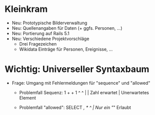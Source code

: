# Kleinkram

* Neu: Prototypische Bilderverwaltung
* Neu: Quellenangaben für Daten (+ ggfs. Personen, ...)
* Neu: Portierung auf Rails 5.1
* Neu: Verschiedene Projektvorschläge
  * Drei Fragezeichen
  * Wikidata Einträge für Personen, Ereignisse, ...

# Wichtig: Universeller Syntaxbaum

* Frage: Umgang mit Fehlermeldungen für "sequence" und "allowed"
  * Problemfall Sequenz: 1 + + 1
                             ^ ^
                             | |
                             Zahl erwartet
                               |
                               Unerwartetes Element

  * Problemfall "allowed": SELECT *, *
                           ^
                           |
                           Nur ein "*" Erlaubt

  
